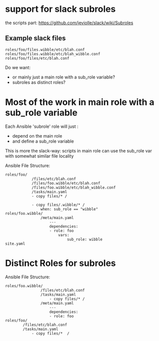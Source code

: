 # support for slack subroles

the scripts part:
https://github.com/jeviolle/slack/wiki/Subroles

## Example slack files

```
roles/foo/files.wibble/etc/blah.conf
roles/foo/files.wibble/etc/blah_wibble.conf
roles/foo/files/etc/blah.conf
```

Do we want:
- or mainly just a main role with a sub_role variable?
- subroles as distinct roles?




# Most of the work in main role with a sub_role variable

Each Ansible 'subrole' role will just :
- depend on the main role 
- and define a sub_role variable

This is more the slack-way: scripts in main role can use the sub_role
var with somewhat similar file locality

Ansible File Structure:
```
roles/foo/
            /files/etc/blah.conf
            /files/foo.wibble/etc/blah.conf
            /files/foo.wibble/etc/blah_wibble.conf
            /tasks/main.yaml
            - copy files/* /
            
            - copy files/.wibble/* /
                when: sub_role == "wibble"  
roles/foo.wibble/
                /meta/main.yaml
                    ---
                    dependencies:
                    - role: foo
                        vars:
                            sub_role: wibble
site.yaml
```                    

# Distinct Roles for subroles


Ansible File Structure:
```
roles/foo.wibble/
                /files/etc/blah.conf
                /tasks/main.yaml
                    - copy files/* /
                /meta/main.yaml
                    ---
                    dependencies:
                    - role: foo
roles/foo/
        /files/etc/blah.conf
        /tasks/main.yaml
            - copy files/*  /       
```        